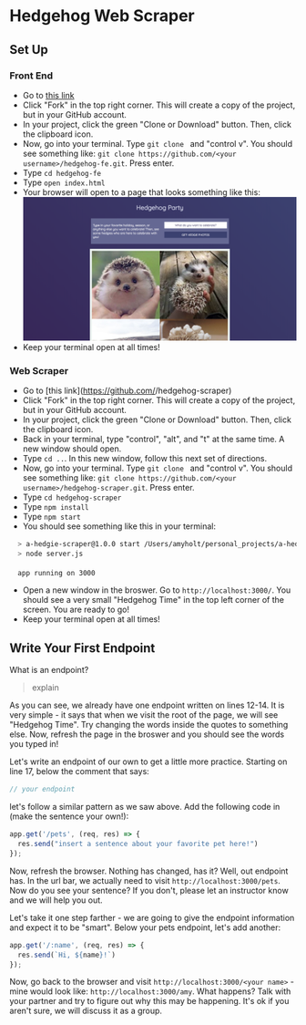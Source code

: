 # Hedgehog Web Scraper

## Set Up

### Front End
- Go to [this link](https://github.com/ameseee/hedgehog-fe)
- Click "Fork" in the top right corner. This will create a copy of the project, but in your GitHub account.
- In your project, click the green "Clone or Download" button. Then, click the clipboard icon.
- Now, go into your terminal. Type `git clone `  and "control v". You should see something like: `git clone https://github.com/<your username>/hedgehog-fe.git`. Press enter.
- Type `cd hedgehog-fe`
- Type `open index.html`
- Your browser will open to a page that looks something like this:
![inline](../assets/start_view_screenshot.png)
- Keep your terminal open at all times!

### Web Scraper
- Go to [this link](https://github.com/<your username>/hedgehog-scraper)
- Click "Fork" in the top right corner. This will create a copy of the project, but in your GitHub account.
- In your project, click the green "Clone or Download" button. Then, click the clipboard icon.
- Back in your terminal, type "control", "alt", and "t" at the same time. A new window should open.
- Type `cd ..`. In this new window, follow this next set of directions.
- Now, go into your terminal. Type `git clone ` and "control v". You should see something like: `git clone https://github.com/<your username>/hedgehog-scraper.git`. Press enter.
- Type `cd hedgehog-scraper`
- Type `npm install`
- Type `npm start`
- You should see something like this in your terminal:
```bash
  > a-hedgie-scraper@1.0.0 start /Users/amyholt/personal_projects/a-hedgie-scraper
  > node server.js

  app running on 3000
```
- Open a new window in the broswer. Go to `http://localhost:3000/`. You should see a very small "Hedgehog Time" in the top left corner of the screen. You are ready to go!
- Keep your terminal open at all times!

## Write Your First Endpoint 

What is an endpoint?
> explain 

As you can see, we already have one endpoint written on lines 12-14. It is very simple - it says that when we visit the root of the page, we will see "Hedgehog Time". Try changing the words inside the quotes to something else. Now, refresh the page in the broswer and you should see the words you typed in!

Let's write an endpoint of our own to get a little more practice. Starting on line 17, below the comment that says:
```js
// your endpoint
```
let's follow a similar pattern as we saw above. Add the following code in (make the sentence your own!):

```js
app.get('/pets', (req, res) => {
  res.send("insert a sentence about your favorite pet here!")
});
```

Now, refresh the browser. Nothing has changed, has it? Well, out endpoint has. In the url bar, we actually need to visit `http://localhost:3000/pets`. Now do you see your sentence? If you don't, please let an instructor know and we will help you out. 

Let's take it one step farther - we are going to give the endpoint information and expect it to be "smart". Below your pets endpoint, let's add another:

```js
app.get('/:name', (req, res) => {
  res.send(`Hi, ${name}!`)
});
```

Now, go back to the browser and visit `http://localhost:3000/<your name>` - mine would look like: `http://localhost:3000/amy`. What happens? Talk with your partner and try to figure out why this may be happening. It's ok if you aren't sure, we will discuss it as a group. 
